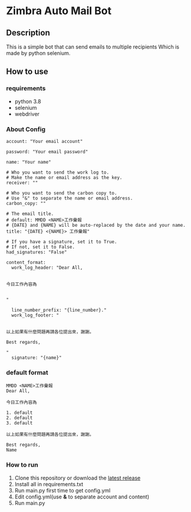 # Zimbra Auto Mail Bot
## Description
This is a simple bot that can send emails to multiple recipients Which is made by python selenium.
## How to use
### requirements
- python 3.8
- selenium
- webdriver
### About Config
```
account: "Your email account"

password: "Your email password"

name: "Your name"

# Who you want to send the work log to.
# Make the name or email address as the key.
receiver: ""

# Who you want to send the carbon copy to.
# Use "&" to separate the name or email address.
carbon_copy: ""

# The email title.
# default: MMDD <NAME>工作彙報
# {DATE} and {NAME} will be auto-replaced by the date and your name.
title: "{DATE} <{NAME}> 工作彙報"

# If you have a signature, set it to True.
# If not, set it to False.
had_signatures: "False"

content_format:
  work_log_header: "Dear All,


今日工作內容為


"

  line_number_prefix: "{line_number}."
  work_log_footer: "
  
  
以上如果有什麼問題再請各位提出來，謝謝。

Best regards,

"
  signature: "{name}"
```
### default format
```
MMDD <NAME>工作彙報
Dear All,

今日工作內容為

1. default
2. default
3. default

以上如果有什麼問題再請各位提出來，謝謝。

Best regards,
Name
```
### How to run
1. Clone this repository or download the [latest release](https://github.com/KXX-Hub/Line_Gas_Notify/releases)
2. Install all in requirements.txt
3. Run main.py first time to get config.yml
4. Edit config.yml(use **&** to separate account and content)
5. Run main.py

